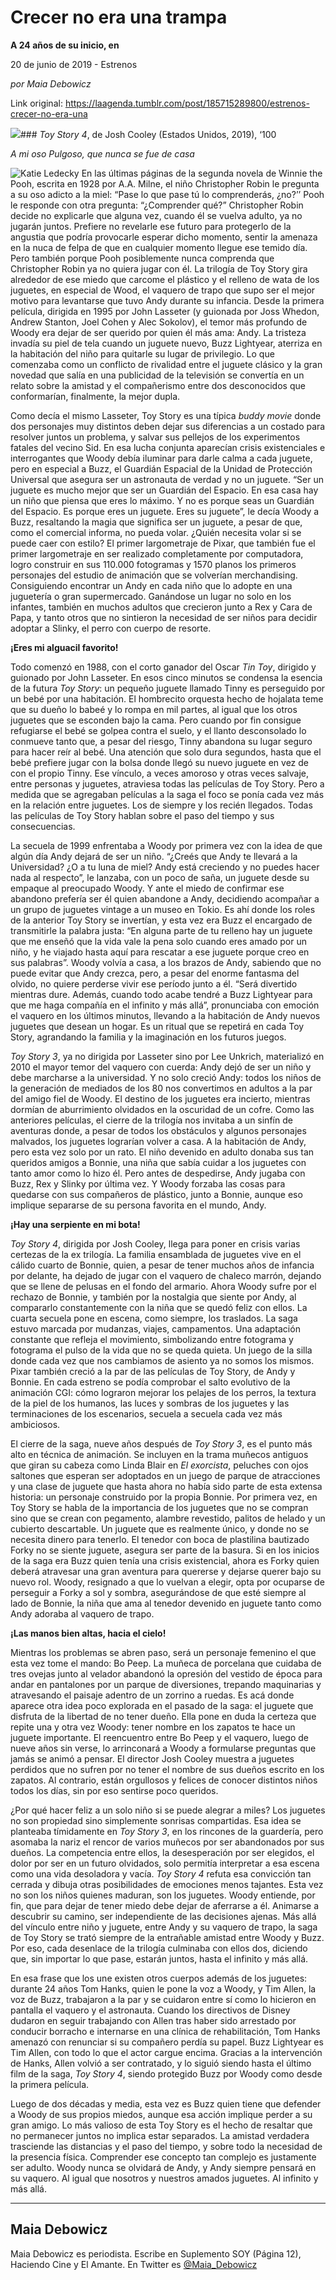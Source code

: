 # Crecer no era una trampa

**A 24 años de su inicio, en**

20 de junio de 2019 - Estrenos

_por Maia Debowicz_

Link original: https://laagenda.tumblr.com/post/185715289800/estrenos-crecer-no-era-una

![](https://64.media.tumblr.com/07e79947cf0f20ddb329a6c7d7601946/f2870435a7726a45-03/s500x750/5778db9a13616c86f58af32d5e03fcf1071efbca.jpg)### *Toy Story 4*, de Josh Cooley (Estados Unidos, 2019), ‘100

*A mi oso Pulgoso, que nunca se fue de casa*

![Katie Ledecky](https://64.media.tumblr.com/d010016c96428a19b275d597c8d1e128/f2870435a7726a45-6b/s400x600/d6aae02902c4d40a6af45b1f71b4a38a1178d5a8.jpg)
En las últimas páginas de la segunda novela de Winnie the Pooh, escrita en 1928 por A.A. Milne, el niño Christopher Robin le pregunta a su oso adicto a la miel: “Pase lo que pase tú lo comprenderás, ¿no?’’ Pooh le responde con otra pregunta: “¿Comprender qué?” Christopher Robin decide no explicarle que alguna vez, cuando él se vuelva adulto, ya no jugarán juntos. Prefiere no revelarle ese futuro para protegerlo de la angustia que podría provocarle esperar dicho momento, sentir la amenaza en la nuca de felpa de que en cualquier momento llegue ese temido día. Pero también porque Pooh posiblemente nunca comprenda que Christopher Robin ya no quiera jugar con él. La trilogía de Toy Story gira alrededor de ese miedo que carcome el plástico y el relleno de wata de los juguetes, en especial de Wood, el vaquero de trapo que supo ser el mejor motivo para levantarse que tuvo Andy durante su infancia. Desde la primera película, dirigida en 1995 por John Lasseter (y guionada por Joss Whedon, Andrew Stanton, Joel Cohen y Alec Sokolov), el temor más profundo de Woody era dejar de ser querido por quien él más ama: Andy. La tristeza invadía su piel de tela cuando un juguete nuevo, Buzz Lightyear, aterriza en la habitación del niño para quitarle su lugar de privilegio. Lo que comenzaba como un conflicto de rivalidad entre el juguete clásico y la gran novedad que salía en una publicidad de la televisión se convertía en un relato sobre la amistad y el compañerismo entre dos desconocidos que conformarían, finalmente, la mejor dupla. 

Como decía el mismo Lasseter, Toy Story es una típica *buddy movie* donde dos personajes muy distintos deben dejar sus diferencias a un costado para resolver juntos un problema, y salvar sus pellejos de los experimentos fatales del vecino Sid. En esa lucha conjunta aparecían crisis existenciales e interrogantes que Woody debía iluminar para darle calma a cada juguete, pero en especial a Buzz, el Guardián Espacial de la Unidad de Protección Universal que asegura ser un astronauta de verdad y no un juguete. “Ser un juguete es mucho mejor que ser un Guardián del Espacio. En esa casa hay un niño que piensa que eres lo máximo. Y no es porque seas un Guardián del Espacio. Es porque eres un juguete. Eres su juguete”, le decía Woody a Buzz, resaltando la magia que significa ser un juguete, a pesar de que, como el comercial informa, no pueda volar. ¿Quién necesita volar si se puede caer con estilo? El primer largometraje de Pixar, que también fue el primer largometraje en ser realizado completamente por computadora, logro construir en sus 110.000 fotogramas y 1570 planos los primeros personajes del estudio de animación que se volverían merchandising. Consiguiendo encontrar un Andy en cada niño que lo adopte en una juguetería o gran supermercado. Ganándose un lugar no solo en los infantes, también en muchos adultos que crecieron junto a Rex y Cara de Papa, y tanto otros que no sintieron la necesidad de ser niños para decidir adoptar a Slinky, el perro con cuerpo de resorte.

**¡Eres mi alguacil favorito!**

Todo comenzó en 1988, con el corto ganador del Oscar *Tin Toy*, dirigido y guionado por John Lasseter. En esos cinco minutos se condensa la esencia de la futura *Toy Story*: un pequeño juguete llamado Tinny es perseguido por un bebé por una habitación. El hombrecito orquesta hecho de hojalata teme que su dueño lo babeé y lo rompa en mil partes, al igual que los otros juguetes que se esconden bajo la cama. Pero cuando por fin consigue refugiarse el bebé se golpea contra el suelo, y el llanto desconsolado lo conmueve tanto que, a pesar del riesgo, Tinny abandona su lugar seguro para hacer reír al bebé. Una atención que solo dura segundos, hasta que el bebé prefiere jugar con la bolsa donde llegó su nuevo juguete en vez de con el propio Tinny. Ese vínculo, a veces amoroso y otras veces salvaje, entre personas y juguetes, atraviesa todas las películas de Toy Story. Pero a medida que se agregaban películas a la saga el foco se ponía cada vez más en la relación entre juguetes. Los de siempre y los recién llegados. Todas las películas de Toy Story hablan sobre el paso del tiempo y sus consecuencias.

La secuela de 1999 enfrentaba a Woody por primera vez con la idea de que algún día Andy dejará de ser un niño. “¿Creés que Andy te llevará a la Universidad? ¿O a tu luna de miel? Andy está creciendo y no puedes hacer nada al respecto”, le lanzaba, con un poco de saña, un juguete desde su empaque al preocupado Woody. Y ante el miedo de confirmar ese abandono prefería ser él quien abandone a Andy, decidiendo acompañar a un grupo de juguetes vintage a un museo en Tokio. Es ahí donde los roles de la anterior Toy Story se invertían, y esta vez era Buzz el encargado de transmitirle la palabra justa: “En alguna parte de tu relleno hay un juguete que me enseñó que la vida vale la pena solo cuando eres amado por un niño, y he viajado hasta aquí para rescatar a ese juguete porque creo en sus palabras”. Woody volvía a casa, a los brazos de Andy, sabiendo que no puede evitar que Andy crezca, pero, a pesar del enorme fantasma del olvido, no quiere perderse vivir ese período junto a él. “Será divertido mientras dure. Además, cuando todo acabe tendré a Buzz Lightyear para que me haga compañía en el infinito y más allá”, pronunciaba con emoción el vaquero en los últimos minutos, llevando a la habitación de Andy nuevos juguetes que desean un hogar. Es un ritual que se repetirá en cada Toy Story, agrandando la familia y la imaginación en los futuros juegos.

*Toy Story 3*, ya no dirigida por Lasseter sino por Lee Unkrich, materializó en 2010 el mayor temor del vaquero con cuerda: Andy dejó de ser un niño y debe marcharse a la universidad. Y no solo creció Andy: todos los niños de la generación de mediados de los 80 nos convertimos en adultos a la par del amigo fiel de Woody. El destino de los juguetes era incierto, mientras dormían de aburrimiento olvidados en la oscuridad de un cofre. Como las anteriores películas, el cierre de la trilogía nos invitaba a un sinfín de aventuras donde, a pesar de todos los obstáculos y algunos personajes malvados, los juguetes lograrían volver a casa. A la habitación de Andy, pero esta vez solo por un rato. El niño devenido en adulto donaba sus tan queridos amigos a Bonnie, una niña que sabía cuidar a los juguetes con tanto amor como lo hizo él. Pero antes de despedirse, Andy jugaba con Buzz, Rex y Slinky por última vez. Y Woody forzaba las cosas para quedarse con sus compañeros de plástico, junto a Bonnie, aunque eso implique separarse de su persona favorita en el mundo, Andy. 

**¡Hay una serpiente en mi bota!**

*Toy Story 4*, dirigida por Josh Cooley, llega para poner en crisis varias certezas de la ex trilogía. La familia ensamblada de juguetes vive en el cálido cuarto de Bonnie, quien, a pesar de tener muchos años de infancia por delante, ha dejado de jugar con el vaquero de chaleco marrón, dejando que se llene de pelusas en el fondo del armario. Ahora Woody sufre por el rechazo de Bonnie, y también por la nostalgia que siente por Andy, al compararlo constantemente con la niña que se quedó feliz con ellos. La cuarta secuela pone en escena, como siempre, los traslados. La saga estuvo marcada por mudanzas, viajes, campamentos. Una adaptación constante que refleja el movimiento, simbolizando entre fotograma y fotograma el pulso de la vida que no se queda quieta. Un juego de la silla donde cada vez que nos cambiamos de asiento ya no somos los mismos. Pixar también creció a la par de las películas de Toy Story, de Andy y Bonnie. En cada estreno se podía comprobar el salto evolutivo de la animación CGI: cómo lograron mejorar los pelajes de los perros, la textura de la piel de los humanos, las luces y sombras de los juguetes y las terminaciones de los escenarios, secuela a secuela cada vez más ambiciosos.

El cierre de la saga, nueve años después de *Toy Story 3*, es el punto más alto en técnica de animación. Se incluyen en la trama muñecos antiguos que giran su cabeza como Linda Blair en *El exorcista*, peluches con ojos saltones que esperan ser adoptados en un juego de parque de atracciones y una clase de juguete que hasta ahora no había sido parte de esta extensa historia: un personaje construido por la propia Bonnie. Por primera vez, en Toy Story se habla de la importancia de los juguetes que no se compran sino que se crean con pegamento, alambre revestido, palitos de helado y un cubierto descartable. Un juguete que es realmente único, y donde no se necesita dinero para tenerlo. El tenedor con boca de plastilina bautizado Forky no se siente juguete, asegura ser parte de la basura. Si en los inicios de la saga era Buzz quien tenía una crisis existencial, ahora es Forky quien deberá atravesar una gran aventura para quererse y dejarse querer bajo su nuevo rol. Woody, resignado a que lo vuelvan a elegir, opta por ocuparse de perseguir a Forky a sol y sombra, asegurándose de que esté siempre al lado de Bonnie, la niña que ama al tenedor devenido en juguete tanto como Andy adoraba al vaquero de trapo.

**¡Las manos bien altas, hacia el cielo!**

Mientras los problemas se abren paso, será un personaje femenino el que esta vez tome el mando: Bo Peep. La muñeca de porcelana que cuidaba de tres ovejas junto al velador abandonó la opresión del vestido de época para andar en pantalones por un parque de diversiones, trepando maquinarias y atravesando el paisaje adentro de un zorrino a ruedas. Es acá donde aparece otra idea poco explorada en el pasado de la saga: el juguete que disfruta de la libertad de no tener dueño. Ella pone en duda la certeza que repite una y otra vez Woody: tener nombre en los zapatos te hace un juguete importante. El reencuentro entre Bo Peep y el vaquero, luego de nueve años sin verse, lo arrinconará a Woody a formularse preguntas que jamás se animó a pensar. El director Josh Cooley muestra a juguetes perdidos que no sufren por no tener el nombre de sus dueños escrito en los zapatos. Al contrario, están orgullosos y felices de conocer distintos niños todos los días, sin por eso sentirse poco queridos. 

¿Por qué hacer feliz a un solo niño si se puede alegrar a miles? Los juguetes no son propiedad sino simplemente sonrisas compartidas. Esa idea se planteaba tímidamente en *Toy Story 3*, en los rincones de la guardería, pero asomaba la nariz el rencor de varios muñecos por ser abandonados por sus dueños. La competencia entre ellos, la desesperación por ser elegidos, el dolor por ser en un futuro olvidados, solo permitía interpretar a esa escena como una vida desoladora y vacía. *Toy Story 4* refuta esa convicción tan cerrada y dibuja otras posibilidades de emociones menos tajantes. Esta vez no son los niños quienes maduran, son los juguetes. Woody entiende, por fin, que para dejar de tener miedo debe dejar de aferrarse a él. Animarse a descubrir su camino, ser independiente de las decisiones ajenas. Más allá del vínculo entre niño y juguete, entre Andy y su vaquero de trapo, la saga de Toy Story se trató siempre de la entrañable amistad entre Woody y Buzz. Por eso, cada desenlace de la trilogía culminaba con ellos dos, diciendo que, sin importar lo que pase, estarán juntos, hasta el infinito y más allá. 

En esa frase que los une existen otros cuerpos además de los juguetes: durante 24 años Tom Hanks, quien le pone la voz a Woody, y Tim Allen, la voz de Buzz, trabajaron a la par y se cuidaron entre sí como lo hicieron en pantalla el vaquero y el astronauta. Cuando los directivos de Disney dudaron en seguir trabajando con Allen tras haber sido arrestado por conducir borracho e internarse en una clínica de rehabilitación, Tom Hanks amenazó con renunciar si su compañero perdía su papel. Buzz Lightyear es Tim Allen, con todo lo que el actor cargue encima. Gracias a la intervención de Hanks, Allen volvió a ser contratado, y lo siguió siendo hasta el último film de la saga, *Toy Story 4*, siendo protegido Buzz por Woody como desde la primera película. 

Luego de dos décadas y media, esta vez es Buzz quien tiene que defender a Woody de sus propios miedos, aunque esa acción implique perder a su gran amigo. Lo más valioso de esta Toy Story es el hecho de resaltar que no permanecer juntos no implica estar separados. La amistad verdadera trasciende las distancias y el paso del tiempo, y sobre todo la necesidad de la presencia física. Comprender ese concepto tan complejo es justamente ser adulto. Woody nunca se olvidará de Andy, y Andy siempre pensará en su vaquero. Al igual que nosotros y nuestros amados juguetes. Al infinito y más allá. 

  




---

 Maia Debowicz
--------------

 Maia Debowicz es periodista. Escribe en Suplemento SOY (Página 12), Haciendo Cine y El Amante. En Twitter es [@Maia\_Debowicz](https://twitter.com/Maia_Debowicz?lang=es%E2%80%9D%20%20target=) 


